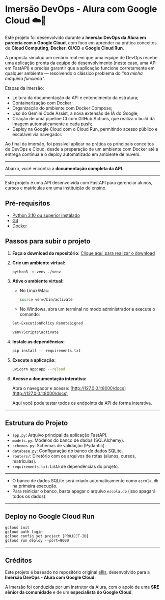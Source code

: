 # Imersão DevOps - Alura com Google Cloud ☁️🐳

Este projeto foi desenvolvido durante a **Imersão DevOps da Alura em parceria com o Google Cloud**, com foco em aprender na prática conceitos de **Cloud Computing**, **Docker**, **CI/CD** e **Google Cloud Run**.

A proposta simulou um cenário real em que uma equipe de DevOps recebe uma aplicação pronta da equipe de desenvolvimento (neste caso, uma API em FastAPI) e precisa garantir que a aplicação funcione corretamente em qualquer ambiente — resolvendo o clássico problema do _"na minha máquina funciona"_.

Etapas da Imersão:

- Leitura da documentação da API e entendimento da estrutura;
- Containerização com Docker;
- Organização do ambiente com Docker Compose;
- Uso do Gemini Code Assist, a nova extensão de IA do Google;
- Criação de uma pipeline CI com GitHub Actions, que realiza o build da imagem automaticamente a cada push;
- Deploy na Google Cloud com o Cloud Run, permitindo acesso público e escalável via navegador.

Ao final da imersão, foi possível aplicar na prática os principais conceitos de DevOps e Cloud, desde a preparação de um ambiente com Docker até a entrega contínua e o deploy automatizado em ambiente de nuvem. 

---

Abaixo, você encontra a **documentação completa da API**.

---


Este projeto é uma API desenvolvida com FastAPI para gerenciar alunos, cursos e matrículas em uma instituição de ensino.

## Pré-requisitos

- [Python 3.10 ou superior instalado](https://www.python.org/downloads/)
- [Git](https://git-scm.com/downloads)
- [Docker](https://www.docker.com/get-started/)

## Passos para subir o projeto

1. **Faça o download do repositório:**
   [Clique aqui para realizar o download](https://github.com/guilhermeonrails/imersao-devops/archive/refs/heads/main.zip)
2. **Crie um ambiente virtual:**

   ```sh
   python3 -m venv ./venv
   ```
3. **Ative o ambiente virtual:**

   - No Linux/Mac:
     ```sh
     source venv/bin/activate
     ```
   - No Windows, abra um terminal no modo administrador e execute o comando:

   ```sh
   Set-ExecutionPolicy RemoteSigned
   ```

   ```sh
   venv\Scripts\activate
   ```
4. **Instale as dependências:**

   ```sh
   pip install -r requirements.txt
   ```
5. **Execute a aplicação:**

   ```sh
   uvicorn app:app --reload
   ```
6. **Acesse a documentação interativa:**

   Abra o navegador e acesse:
   [http://127.0.0.1:8000/docs](http://127.0.0.1:8000/docs)

   Aqui você pode testar todos os endpoints da API de forma interativa.

---

## Estrutura do Projeto

- `app.py`: Arquivo principal da aplicação FastAPI.
- `models.py`: Modelos do banco de dados (SQLAlchemy).
- `schemas.py`: Schemas de validação (Pydantic).
- `database.py`: Configuração do banco de dados SQLite.
- `routers/`: Diretório com os arquivos de rotas (alunos, cursos, matrículas).
- `requirements.txt`: Lista de dependências do projeto.

---

- O banco de dados SQLite será criado automaticamente como `escola.db` na primeira execução.
- Para reiniciar o banco, basta apagar o arquivo `escola.db` (isso apagará todos os dados).

---

## Deploy no Google Cloud Run

```
gcloud init
gcloud auth login
gcloud config set project [PROJECT-ID]
gcloud run deploy --port=8000
```
---

## Créditos

Este projeto é baseado no repositório original [ellis](https://github.com/guilhermeonrails/ellis), desenvolvido para a **Imersão DevOps - Alura com Google Cloud**.

A imersão foi conduzida por um instrutor da Alura, com o apoio de uma **SRE sênior da comunidade** e de um **especialista do Google Cloud**.